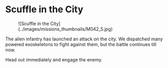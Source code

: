 # Scuffle in the City

<figure markdown>
![Scuffle in the City](../images/missions_thumbnails/M042_5.jpg)
</figure>

The alien infantry has launched an attack on the city. We dispatched many powered exoskeletons to fight against them, but the battle continues till now.

Head out immediately and engage the enemy.
